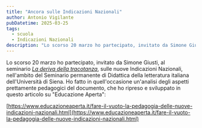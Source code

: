 ```yaml
---
title: "Ancora sulle Indicazioni Nazionali"
author: Antonio Vigilante
pubDatetime: 2025-03-25
tags: 
  - scuola
  - Indicazioni Nazionali
description: "Lo scorso 20 marzo ho partecipato, invitato da Simone Giusti, al seminario \"La deriva della tracotanza\", sulle nuove Indicazioni Nazionali, nell'ambito del Seminario permanente di Didattica della letteratura italiana dell'Università di Siena. Ho fatto in quell'occasione un'analisi degli aspetti prettamente pedagogici del documento..."
---
```


Lo scorso 20 marzo ho partecipato, invitato da Simone Giusti, al seminario [_La deriva della tracotanza_](https://www.dfclam.unisi.it/it/eventi/20-marzo-2025-ore-1615-seminario-line-di-didattica-della-letteratura-20242025), sulle nuove Indicazioni Nazionali, nell'ambito del Seminario permanente di Didattica della letteratura italiana dell'Università di Siena. Ho fatto in quell'occasione un'analisi degli aspetti prettamente pedagogici del documento, che ho ripreso e sviluppato in questo articolo su "Educazione Aperta":

[https://www.educazioneaperta.it/fare-il-vuoto-la-pedagogia-delle-nuove-indicazioni-nazionali.html](https://www.educazioneaperta.it/fare-il-vuoto-la-pedagogia-delle-nuove-indicazioni-nazionali.html)
